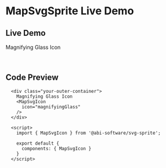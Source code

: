 # MapSvgSprite Live Demo

## Live Demo

<div class="demo-map-container">
  <div class="demo-map-container-inner">
    <ClientOnly>
      <MapSvgSpriteColor />
      <p>Magnifying Glass Icon</p>
      &nbsp;
      <MapSvgIcon
        icon="magnifyingGlass"
      />
      <MapSvgSprite />
    </ClientOnly>
  </div>
</div>

<script setup>
import { defineClientComponent } from "vitepress";
import "./demo-styles.css";

const MapSvgSpriteColor = defineClientComponent(() => {
  return import("../src/components/SvgSpriteColor.vue");
})
const MapSvgIcon = defineClientComponent(() => {
  return import("../src/components/SvgIcon.vue");
})
const MapSvgSprite = defineClientComponent(() => {
  return import("../src/components/SvgSprite.vue");
})
</script>


## Code Preview

```js-vue
  <div class="your-outer-container">
    Magnifying Glass Icon
    <MapSvgIcon
      icon="magnifyingGlass"
    />
  </div>

  <script>
    import { MapSvgIcon } from '@abi-software/svg-sprite';

    export default {
      components: { MapSvgIcon }
    }
  </script>
```
